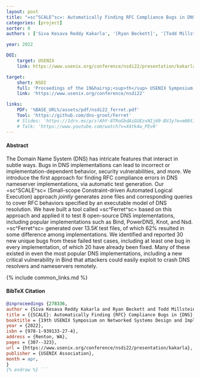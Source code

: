 ```yaml
---
layout: post
title: "=sc^SCALE^sc=: Automatically Finding RFC Compliance Bugs in DNS Nameservers"
categories: [project]
sorter: 8
authors : ['Siva Kesava Reddy Kakarla', '[Ryan Beckett]', '[Todd Millstein]', '[George Varghese]']

year: 2022

DOI:
    target: USENIX
    link: https://www.usenix.org/conference/nsdi22/presentation/kakarla

target:
    short: NSDI
    full: 'Proceedings of the 19&hairsp;<sup>th</sup> USENIX Symposium on Networked Systems Design and Implementation, 2022'
    link: 'https://www.usenix.org/conference/nsdi22'

links:
    PDF: '%BASE_URL%/assets/pdf/nsdi22_ferret.pdf'
    Tool: 'https://github.com/dns-groot/Ferret'
    # Slides: 'https://1drv.ms/p/s!AhY-8TRoGbdAiGUEzxNIj69-BVJy?e=m00tIw'
    # Talk: 'https://www.youtube.com/watch?v=X4tk4w_PEv0'
---
```



#### Abstract

The Domain Name System (DNS) has intricate features that interact in subtle ways. Bugs in DNS implementations can lead to incorrect or implementation-dependent behavior, security vulnerabilities, and more. We introduce the first approach for finding RFC compliance errors in DNS nameserver implementations, via automatic test generation. Our =sc^SCALE^sc= (Small-scope Constraint-driven Automated Logical Execution) approach _jointly_ generates zone files and corresponding queries to cover RFC behaviors specified by an executable model of DNS resolution. We have built a tool called =sc^Ferret^sc= based on this approach and applied it to test $8$ open-source DNS implementations, including popular implementations such as Bind, PowerDNS, Knot, and Nsd. =sc^Ferret^sc= generated over $13.5K$ test files, of which $62\%$ resulted in some difference among implementations. We identified and reported $30$ new unique bugs from these failed test cases, including at least one bug in every implementation, of which $20$ have already been fixed. Many of these existed in even the most popular DNS implementations, including a new critical vulnerability in Bind that attackers could easily exploit to crash DNS resolvers and nameservers remotely.

{% include common_links.md %}


#### BibTeX Citation

```bibtex {% raw %}
@inproceedings {278336,
author = {Siva Kesava Reddy Kakarla and Ryan Beckett and Todd Millstein and George Varghese},
title = {{SCALE}: Automatically Finding {RFC} Compliance Bugs in {DNS} Nameservers},
booktitle = {19th USENIX Symposium on Networked Systems Design and Implementation (NSDI 22)},
year = {2022},
isbn = {978-1-939133-27-4},
address = {Renton, WA},
pages = {307--323},
url = {https://www.usenix.org/conference/nsdi22/presentation/kakarla},
publisher = {USENIX Association},
month = apr,
}
{% endraw %} ```


